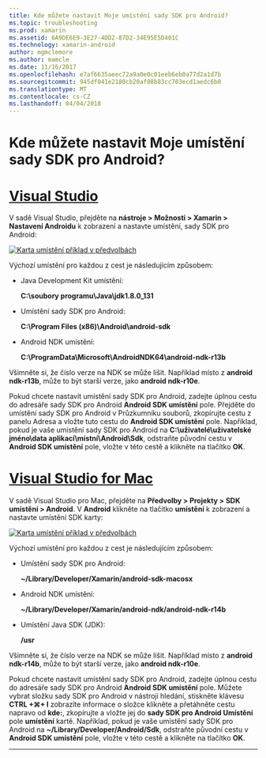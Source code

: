 ```yaml
---
title: Kde můžete nastavit Moje umístění sady SDK pro Android?
ms.topic: troubleshooting
ms.prod: xamarin
ms.assetid: 6A9DE6E9-3E27-4DD2-87D2-34E95E5D401C
ms.technology: xamarin-android
author: mgmclemore
ms.author: mamcle
ms.date: 11/16/2017
ms.openlocfilehash: e7af6635aeec72a9a0e0c01eeb6eb0a77d2a1d7b
ms.sourcegitcommit: 945df041e2180cb20af08b83cc703ecd1aedc6b0
ms.translationtype: MT
ms.contentlocale: cs-CZ
ms.lasthandoff: 04/04/2018
---
```

# <a name="where-can-i-set-my-android-sdk-locations"></a>Kde můžete nastavit Moje umístění sady SDK pro Android?

# <a name="visual-studiotabvswin"></a>[Visual Studio](#tab/vswin)

V sadě Visual Studio, přejděte na **nástroje > Možnosti > Xamarin > Nastavení Androidu** k zobrazení a nastavte umístění, sady SDK pro Android:

[![Karta umístění příklad v předvolbách](android-sdk-location-images/win/01-locations-sml.png)](android-sdk-location-images/win/01-locations.png#lightbox)

Výchozí umístění pro každou z cest je následujícím způsobem:

- Java Development Kit umístění: 

    **C:\\soubory programu\\Java\\jdk1.8.0_131**

- Umístění sady SDK pro Android: 

    **C:\\Program Files (x86)\\Android\\android-sdk**

- Android NDK umístění: 

    **C:\\ProgramData\\Microsoft\\AndroidNDK64\\android-ndk-r13b**

Všimněte si, že číslo verze na NDK se může lišit. Například místo z **android ndk-r13b**, může to být starší verze, jako **android ndk-r10e**.

Pokud chcete nastavit umístění sady SDK pro Android, zadejte úplnou cestu do adresáře sady SDK pro Android **Android SDK umístění** pole. Přejděte do umístění sady SDK pro Android v Průzkumníku souborů, zkopírujte cestu z panelu Adresa a vložte tuto cestu do **Android SDK umístění** pole.
Například, pokud je vaše umístění sady SDK pro Android na **C:\\uživatelé\\uživatelské jméno\\data aplikací\\místní\\Android\\Sdk**, odstraňte původní cestu v  **Android SDK umístění** pole, vložte v této cestě a klikněte na tlačítko **OK**.

# <a name="visual-studio-for-mactabvsmac"></a>[Visual Studio for Mac](#tab/vsmac)

V sadě Visual Studio pro Mac, přejděte na **Předvolby > Projekty > SDK umístění > Android**. V **Android** klikněte na tlačítko **umístění** k zobrazení a nastavte umístění SDK karty:

[![Karta umístění příklad v předvolbách](android-sdk-location-images/mac/01-locations-sml.png)](android-sdk-location-images/mac/01-locations.png#lightbox)

Výchozí umístění pro každou z cest je následujícím způsobem:

- Umístění sady SDK pro Android: 

    **~/Library/Developer/Xamarin/android-sdk-macosx**

- Android NDK umístění: 

    **~/Library/Developer/Xamarin/android-ndk/android-ndk-r14b**

- Umístění Java SDK (JDK): 

    **/usr**

Všimněte si, že číslo verze na NDK se může lišit. Například místo z **android ndk-r14b**, může to být starší verze, jako **android ndk-r10e**.

Pokud chcete nastavit umístění sady SDK pro Android, zadejte úplnou cestu do adresáře sady SDK pro Android **Android SDK umístění** pole. Můžete vybrat složku sady SDK pro Android v nástroji hledání, stiskněte klávesu **CTRL +&#8984;+ I** zobrazíte informace o složce klikněte a přetáhněte cestu napravo od **kde:**, zkopírujte a vložte jej do **sady SDK pro Android Umístění** pole **umístění** kartě. Například, pokud je vaše umístění sady SDK pro Android na **~/Library/Developer/Android/Sdk**, odstraňte původní cestu v **Android SDK umístění** pole, vložte v této cestě a klikněte na tlačítko **OK**.

-----
